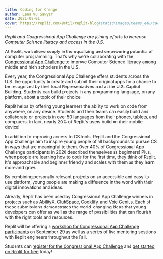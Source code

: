 ```yaml
---
title: Coding for Change
author: Lena Vu Sawyer
date: 2021-09-01
cover: https://replit.com/@util/replit-blog#static/images/teams_edu/cac_logo.png
---
```


*Replit and Congressional App Challenge are joining efforts to increase Computer Science literacy and access in the U.S.* 

At Replit, we believe deeply in the equalizing and empowering potential of computer programming. That's why we're collaborating with the [Congressional App Challenge](https://www.congressionalappchallenge.us/) to improve Computer Science literacy among middle and high schoolers in the U.S. 

Every year, the Congressional App Challenge offers students across the U.S. the opportunity to create and submit their original apps for a chance to be recognized by their local Representatives and at the U.S. Capitol Building. Students can build projects in any programming language, on any platform, about a topic of their choice. 

Replit helps by offering young learners the ability to work on code from anywhere, on any device. Students and their teams can easily build and collaborate on projects in over 50 languages from their phones, tablets, and computers. In fact, nearly 20% of Replit's users build on their mobile device! 

In addition to improving access to CS tools, Replit and the Congressional App Challenge aim to inspire young people of all backgrounds to pursue CS in ways that are meaningful to them. Over 40% of Congressional App Challenge participants in 2020 described themselves as beginners! Plus, when people are learning how to code for the first time, they think of Replit. It's approachable and beginner friendly and scales with them as they learn more and grow. 

By combining personally relevant projects on an accessible and easy-to-use platform, young people are making a difference in the world with their digital innovations and ideas. 

Already, Replit has been used by Congressional App Challenge winners in projects such as [AbilityX](https://youtu.be/D-oefvWg1XA), [ClubSpace](https://www.youtube.com/watch?v=ZT1dNkgOddk), [Cooklify](https://youtu.be/RnP_Dl9QyfE), and [Vote Genius](https://youtu.be/j1JjFqF5WnU). Each of these submissions demonstrates the world-changing ideas that young developers can offer as well as the range of possibilities that can flourish with the right tools and resources.

Replit will be offering a [workshop for Congressional App Challenge participants](https://www.eventbrite.com/e/congressional-app-challenge-webinar-code-anywhere-with-replit-tickets-168951575711) on September 29 as well as a series of live mentoring sessions with Replit engineers throughout the Fall. 

Students can [register for the Congressional App Challenge](https://www.congressionalappchallenge.us/students/student-registration/) and [get started on Replit for free](https://replit.com/) today!  
